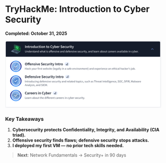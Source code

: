 # TryHackMe: Introduction to Cyber Security  
**Completed: October 31, 2025**

![Completion Proof](completion-intro-cyber.png)

### Key Takeaways
1. **Cybersecurity protects Confidentiality, Integrity, and Availability (CIA triad).**
2. **Offensive security finds flaws; defensive security stops attacks.**
3. **I deployed my first VM — no prior tech skills needed.**

> **Next**: Network Fundamentals → Security+ in 90 days
